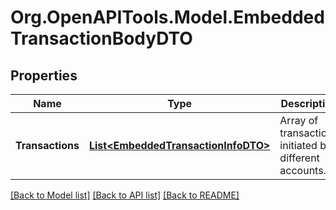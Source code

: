 # Org.OpenAPITools.Model.EmbeddedTransactionBodyDTO

## Properties

Name | Type | Description | Notes
------------ | ------------- | ------------- | -------------
**Transactions** | [**List&lt;EmbeddedTransactionInfoDTO&gt;**](EmbeddedTransactionInfoDTO.md) | Array of transactions initiated by different accounts. | 

[[Back to Model list]](../README.md#documentation-for-models) [[Back to API list]](../README.md#documentation-for-api-endpoints) [[Back to README]](../README.md)

